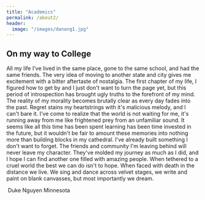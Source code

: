 ```yaml
---
title: "Academics"
permalink: /about2/
header:
  image: "/images/danang1.jpg"
---
```

## On my way to College

All my life I've lived in the same place, gone to the same school, and had the same friends. The very idea of moving to another state and city gives me excitement with a bitter aftertaste of nostalgia. The first chapter of my life, I figured how to get by and I just don't want to turn the page yet, but this period of introspection has brought ugly truths to the forefront of my mind. The reality of my morality becomes brutally clear as every day fades into the past. Regret stains my heartstrings with it's malicious melody, and I can't bare it. I've come to realize that the world is not waiting for me, it's running away from me like frightened prey from an unfamiliar sound. It seems like all this time has been spent learning has been time invested in the future, but it wouldn't be fair to amount these memories into nothing more than building blocks in my cathedral. I've already built something I don't want to forget. The friends and community I'm leaving behind will never leave my character. They've molded my journey as much as I did, and I hope I can find another one filled with amazing people. When tethered to a cruel world the best we can do isn't to hope. When faced with death in the distance we live. We sing and dance across velvet stages, we write and paint on blank canvasses, but most importantly we dream.

 Duke Nguyen Minnesota

